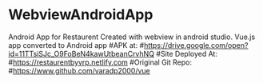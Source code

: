 # WebviewAndroidApp
Android App for Restaurent
Created with webview in android studio. Vue.js app converted to Android app
#APK at:
#https://drive.google.com/open?id=11TTsiSJc_O9FoBeN4kawUtbeanCrvhNQ
#Site Deployed At:
#https://restaurentbyvrp.netlify.com
#Original Git Repo:
#https://www.github.com/varadp2000/vue
